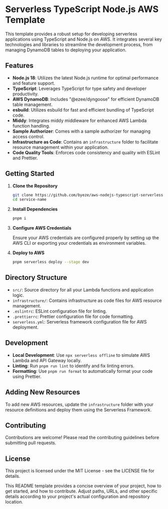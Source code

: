 # Serverless TypeScript Node.js AWS Template

This template provides a robust setup for developing serverless applications using TypeScript and Node.js on AWS. It integrates several key technologies and libraries to streamline the development process, from managing DynamoDB tables to deploying your application.

## Features

- **Node.js 18**: Utilizes the latest Node.js runtime for optimal performance and feature support.
- **TypeScript**: Leverages TypeScript for type safety and developer productivity.
- **AWS DynamoDB**: Includes "@ezee/dyngoose" for efficient DynamoDB table management.
- **esbuild**: Utilizes esbuild for fast and efficient bundling of TypeScript code.
- **Middy**: Integrates middy middleware for enhanced AWS Lambda function handling.
- **Sample Authorizer**: Comes with a sample authorizer for managing access control.
- **Infrastructure as Code**: Contains an `infrastructure` folder to facilitate resource management within your application.
- **Code Quality Tools**: Enforces code consistency and quality with ESLint and Prettier.

## Getting Started

1. **Clone the Repository**

   ```bash
   git clone https://github.com/byeze/aws-nodejs-typescript-serverless-template service-name
   cd service-name
   ```

2. **Install Dependencies**

   ```bash
   pnpm i
   ```

3. **Configure AWS Credentials**

   Ensure your AWS credentials are configured properly by setting up the AWS CLI or exporting your credentials as environment variables.

4. **Deploy to AWS**

   ```bash
   pnpm serverless deploy --stage dev
   ```

## Directory Structure

- `src/`: Source directory for all your Lambda functions and application logic.
- `infrastructure/`: Contains infrastructure as code files for AWS resource management.
- `.eslintrc`: ESLint configuration file for linting.
- `.prettierrc`: Prettier configuration file for code formatting.
- `serverless.yml`: Serverless framework configuration file for AWS deployment.

## Development

- **Local Development**: Use `npx serverless offline` to simulate AWS Lambda and API Gateway locally.
- **Linting**: Run `pnpm run lint` to identify and fix linting errors.
- **Formatting**: Use `pnpm run format` to automatically format your code using Prettier.

## Adding New Resources

To add new AWS resources, update the `infrastructure` folder with your resource definitions and deploy them using the Serverless Framework.

## Contributing

Contributions are welcome! Please read the contributing guidelines before submitting pull requests.

## License

This project is licensed under the MIT License - see the LICENSE file for details.

This README template provides a concise overview of your project, how to get started, and how to contribute. Adjust paths, URLs, and other specific details according to your project's actual configuration and repository location.
